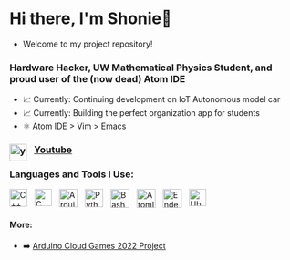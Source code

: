 # Hi there, I'm Shonie👋 
- Welcome to my project repository!

### Hardware Hacker, UW Mathematical Physics Student, and proud user of the (now dead) Atom IDE

- 📈 Currently: Continuing development on IoT Autonomous model car
- 📈 Currently: Building the perfect organization app for students
- ⚛️ Atom IDE > Vim > Emacs
### [<img align="left" alt="youtubeimg" width="30px" src="https://user-images.githubusercontent.com/94767648/224810454-23103b36-deff-4c5c-ab0d-aab4a0eb4ae8.png" style="padding-right:10px;" />][youtube] [Youtube](https://www.youtube.com/@the4aminventor)

### Languages and Tools I Use:

[<img align="left" alt="C++" width="31px" src="https://user-images.githubusercontent.com/94767648/224788154-65db2b9c-ccdb-47f2-a245-423af5fb5da8.png" style="padding-right:10px;" />][youtube]
[<img align="left" alt="C" width="30px" src="https://user-images.githubusercontent.com/94767648/224791376-6f7baa8a-1552-4ed6-9613-1159731dfbff.png" style="padding-right:10px;" />][youtube]
[<img align="left" alt="Arduino" width="32px" src="https://user-images.githubusercontent.com/94767648/224791826-077a0d2c-2192-4eeb-90c0-4cf5d5521f3a.png" style="padding-right:10px;" />][youtube]
[<img align="left" alt="Python" width="32px" src="https://user-images.githubusercontent.com/94767648/224792510-925eed22-071e-4bd4-a5c8-3351a70e5598.png" style="padding-right:10px;" />][youtube]
[<img align="left" alt="Bash" width="33px" src="https://user-images.githubusercontent.com/94767648/224796800-ec914a6f-0522-4022-a606-7c17b39b99a7.png" style="padding-right:10px;" />][youtube]
[<img align="left" alt="AtomIDE" width="33px" src="https://user-images.githubusercontent.com/94767648/224800529-b85245e7-d2b9-43ec-b160-2817b20d6600.png" style="padding-right:10px;" />][youtube]
[<img align="left" alt="EndeavourOS" width="33px" src="https://user-images.githubusercontent.com/94767648/224802640-c8b3c537-32d1-42e7-b15d-03634729bf3e.png" style="padding-right:10px;" />][youtube]
[<img align="left" alt="Ubuntu" width="30px" src="https://user-images.githubusercontent.com/94767648/224800541-0b0f41f3-99f2-452f-85ea-6bb76d391fc6.png" style="padding-right:10px;" />][youtube]

<br />
<br />

#### More:
- ➡️ [Arduino Cloud Games 2022 Project](https://www.hackster.io/shonie4caplan/improving-work-efficiency-with-fitbit-cloudgames-e34b0e)

 
[youtube]: https://www.youtube.com/@the4aminventor
[linkedin]: https://www.linkedin.com/in/shonie-caplan-540139264/
